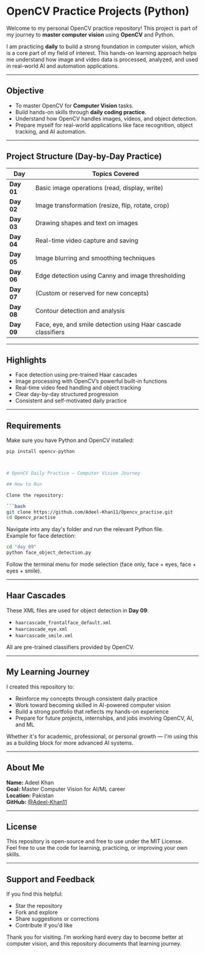 #  OpenCV Practice Projects (Python)

Welcome to my personal OpenCV practice repository! This project is part of my journey to **master computer vision** using **OpenCV** and Python.

I am practicing **daily** to build a strong foundation in computer vision, which is a core part of my field of interest. This hands-on learning approach helps me understand how image and video data is processed, analyzed, and used in real-world AI and automation applications.

---

##  Objective

-  To master OpenCV for **Computer Vision** tasks.
-  Build hands-on skills through **daily coding practice**.
-  Understand how OpenCV handles images, videos, and object detection.
-  Prepare myself for real-world applications like face recognition, object tracking, and AI automation.

---

##  Project Structure (Day-by-Day Practice)

| Day     | Topics Covered |
|---------|----------------|
| **Day 01** | Basic image operations (read, display, write) |
| **Day 02** | Image transformation (resize, flip, rotate, crop) |
| **Day 03** | Drawing shapes and text on images |
| **Day 04** | Real-time video capture and saving |
| **Day 05** | Image blurring and smoothing techniques |
| **Day 06** | Edge detection using Canny and image thresholding |
| **Day 07** | (Custom or reserved for new concepts) |
| **Day 08** | Contour detection and analysis |
| **Day 09** | Face, eye, and smile detection using Haar cascade classifiers |

---

##  Highlights

-  Face detection using pre-trained Haar cascades
-  Image processing with OpenCV’s powerful built-in functions
-  Real-time video feed handling and object tracking
-  Clear day-by-day structured progression
-  Consistent and self-motivated daily practice

---

##  Requirements

Make sure you have Python and OpenCV installed:

```bash
pip install opencv-python



# OpenCV Daily Practice – Computer Vision Journey

## How to Run

Clone the repository:

```bash
git clone https://github.com/Adeel-Khan11/Opencv_practise.git
cd Opencv_practise
```

Navigate into any day's folder and run the relevant Python file.  
Example for face detection:

```bash
cd "day 09"
python face_object_detection.py
```

Follow the terminal menu for mode selection (face only, face + eyes, face + eyes + smile).

---

## Haar Cascades

These XML files are used for object detection in **Day 09**:

- `haarcascade_frontalface_default.xml`
- `haarcascade_eye.xml`
- `haarcascade_smile.xml`

All are pre-trained classifiers provided by OpenCV.

---

## My Learning Journey

I created this repository to:

- Reinforce my concepts through consistent daily practice
- Work toward becoming skilled in AI-powered computer vision
- Build a strong portfolio that reflects my hands-on experience
- Prepare for future projects, internships, and jobs involving OpenCV, AI, and ML

Whether it's for academic, professional, or personal growth — I'm using this as a building block for more advanced AI systems.

---

## About Me

**Name:** Adeel Khan  
**Goal:** Master Computer Vision for AI/ML career  
**Location:** Pakistan  
**GitHub:** [@Adeel-Khan11](https://github.com/Adeel-Khan11)

---

## License

This repository is open-source and free to use under the MIT License.  
Feel free to use the code for learning, practicing, or improving your own skills.

---

## Support and Feedback

If you find this helpful:

- Star the repository
- Fork and explore
- Share suggestions or corrections
- Contribute if you'd like

Thank you for visiting. I’m working hard every day to become better at computer vision, and this repository documents that learning journey.
